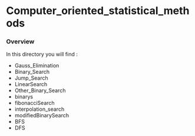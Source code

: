 # Computer_oriented_statistical_methods

### Overview 

In this directory you will find :
* Gauss_Elimination
* Binary_Search
* Jump_Search
* LinearSearch
* Other_Binary_Search
* binarys
* fibonacciSearch
* interpolation_search
* modifiedBinarySearch
* BFS
* DFS
